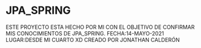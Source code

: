 # JPA_SPRING
ESTE PROYECTO ESTA HECHO POR MI CON EL OBJETIVO DE CONFIRMAR MIS CONOCIMIENTOS DE JPA_SPRING.
FECHA:14-MAYO-2021
LUGAR:DESDE MI CUARTO XD
CREADO POR JONATHAN CALDERÓN
